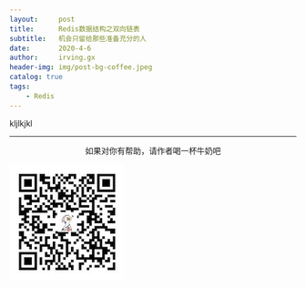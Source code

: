 ```yaml
---
layout:     post
title:      Redis数据结构之双向链表
subtitle:   机会只留给那些准备充分的人
date:       2020-4-6
author:     irving.gx
header-img: img/post-bg-coffee.jpeg
catalog: true
tags:
    - Redis
---
```



kljlkjkl
  
  - - -
  <p align="center">如果对你有帮助，请作者喝一杯牛奶吧</p>
     
 ![image](https://raw.githubusercontent.com/GuoXinsayhello/GuoXinsayhello.github.io/master/img/wepay.jpg)

